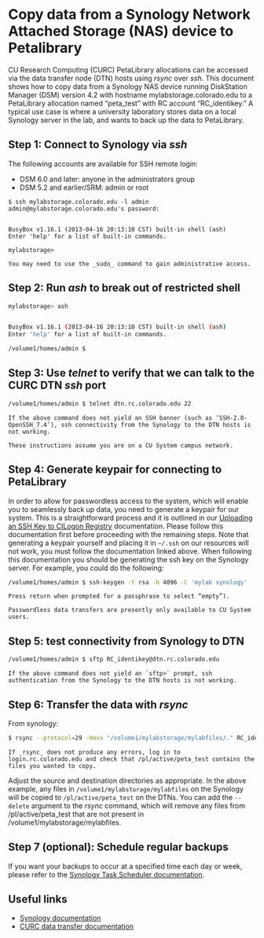 # Copy data from a Synology Network Attached Storage (NAS) device to Petalibrary

CU Research Computing (CURC) PetaLibrary allocations can be accessed via the data transfer node (DTN) hosts using _rsync_ over _ssh_. This document shows how to copy data from a Synology NAS device running DiskStation Manager (DSM) version 4.2 with hostname mylabstorage.colorado.edu to a PetaLibrary allocation named “peta_test” with RC account “RC_identikey.”  A typical use case is where a university laboratory stores data on a local Synology server in the lab, and wants to back up the data to PetaLibrary.

## Step 1: Connect to Synology via _ssh_ 

The following accounts are available for SSH remote login:
* DSM 6.0 and later: anyone in the administrators group
* DSM 5.2 and earlier/SRM: admin or root

```
$ ssh mylabstorage.colorado.edu -l admin
admin@mylabstorage.colorado.edu's password:


BusyBox v1.16.1 (2013-04-16 20:13:10 CST) built-in shell (ash)
Enter 'help' for a list of built-in commands.

mylabstorage>
```

```{note}
You may need to use the _sudo_ command to gain administrative access.
```

## Step 2: Run _ash_ to break out of restricted shell

```bash
mylabstorage> ash


BusyBox v1.16.1 (2013-04-16 20:13:10 CST) built-in shell (ash)
Enter 'help' for a list of built-in commands.

/volume1/homes/admin $
```

## Step 3: Use _telnet_ to verify that we can talk to the CURC DTN _ssh_ port

```bash
/volume1/homes/admin $ telnet dtn.rc.colorado.edu 22
```

```{note}
If the above command does not yield an SSH banner (such as ‘SSH-2.0-OpenSSH_7.4’), ssh connectivity from the Synology to the DTN hosts is not working.
```

```{important}
These instructions assume you are on a CU System campus network.
```

## Step 4: Generate keypair for connecting to PetaLibrary 

In order to allow for passwordless access to the system, which will enable you to seamlessly back up data, you need to generate a keypair for our system. This is a straightforward process and it is outlined in our [Uploading an SSH Key to CILogon Registry](../../additional-resources/registrycilogon-instructions.md) documentation. Please follow this documentation first before proceeding with the remaining steps. Note that generating a keypair yourself and placing it in `~/.ssh` on our resources will not work, you must follow the documentation linked above. 
When following this documentation you should be generating the ssh key on the Synology server. For example, you could do the following:


```bash
/volume1/homes/admin $ ssh-keygen -t rsa -b 4096 -C 'mylab synology'
```
```{note}
Press return when prompted for a passphrase to select “empty”).
```
```{note}
Passwordless data transfers are presently only available to CU System users.
```

## Step 5: test connectivity from Synology to DTN

```bash
/volume1/homes/admin $ sftp RC_identikey@dtn.rc.colorado.edu
```

```{note}
If the above command does not yield an `sftp>` prompt, ssh authentication from the Synology to the DTN hosts is not working.
```

## Step 6: Transfer the data with _rsync_

From synology:
```bash
$ rsync --protocol=29 -Havx "/volume1/mylabstorage/mylabfiles/." RC_identikey@dtn.rc.colorado.edu:/pl/active/peta_test/.
```

```{note}
If _rsync_ does not produce any errors, log in to login.rc.colorado.edu and check that /pl/active/peta_test contains the files you wanted to copy.
```

Adjust the source and destination directories as appropriate. In the above example, any files in `/volume1/mylabstorage/mylabfiles` on the Synology will be copied to `/pl/active/peta_test` on the DTNs. You can add the `--delete` argument to the _rsync_ command, which will remove any files from /pl/active/peta_test that are not present in /volume1/mylabstorage/mylabfiles.

## Step 7 (optional): Schedule regular backups

If you want your backups to occur at a specified time each day or week, please refer to the [Synology Task Scheduler documentation](https://www.synology.com/en-global/knowledgebase/DSM/help/DSM/AdminCenter/system_taskscheduler).  

## Useful links

* [Synology documentation](https://www.synology.com/en-us/support/documentation?query=&type=All&section=All&p=1)
* [CURC data transfer documentation](../../compute/data-transfer.md)

